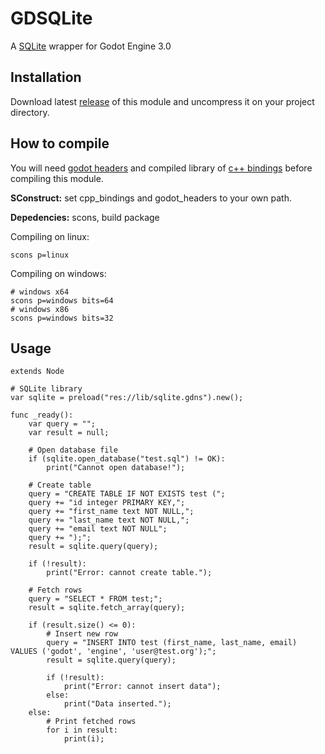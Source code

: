 # GDSQLite

A [SQLite](https://www.sqlite.org/) wrapper for Godot Engine 3.0

## Installation

Download latest [release](https://github.com/khairul169/gdsqlite-native/releases) of this module and uncompress it on your project directory.

## How to compile

You will need [godot headers](https://github.com/GodotNativeTools/godot_headers) and compiled library of [c++ bindings](https://github.com/GodotNativeTools/cpp_bindings) before compiling this module.

**SConstruct:** set cpp_bindings and godot_headers to your own path.

**Depedencies:** scons, build package

Compiling on linux:
```
scons p=linux
```

Compiling on windows:
```
# windows x64
scons p=windows bits=64
# windows x86
scons p=windows bits=32
```

## Usage
```
extends Node

# SQLite library
var sqlite = preload("res://lib/sqlite.gdns").new();

func _ready():
	var query = "";
	var result = null;
	
	# Open database file
	if (sqlite.open_database("test.sql") != OK):
		print("Cannot open database!");
	
	# Create table
	query = "CREATE TABLE IF NOT EXISTS test (";
	query += "id integer PRIMARY KEY,";
	query += "first_name text NOT NULL,";
	query += "last_name text NOT NULL,";
	query += "email text NOT NULL";
	query += ");";
	result = sqlite.query(query);
	
	if (!result):
		print("Error: cannot create table.");
	
	# Fetch rows
	query = "SELECT * FROM test;";
	result = sqlite.fetch_array(query);
	
	if (result.size() <= 0):
		# Insert new row
		query = "INSERT INTO test (first_name, last_name, email) VALUES ('godot', 'engine', 'user@test.org');";
		result = sqlite.query(query);
		
		if (!result):
			print("Error: cannot insert data");
		else:
			print("Data inserted.");
	else:
		# Print fetched rows
		for i in result:
			print(i);
```
